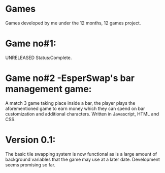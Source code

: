 # Games
Games developed by me under the 12 months, 12 games project.

# Game no#1:
UNRELEASED
Status:Complete.

# Game no#2 -EsperSwap's bar management game:
A match 3 game taking place inside a bar, the player plays the aforementioned game to earn money which they can spend on bar customization and additional characters.
Written in Javascript, HTML and CSS.

# Version 0.1:
The basic tile swapping system is now functional as is a large amount of background variables that the game may use at a later date. Development seems promising so far.
